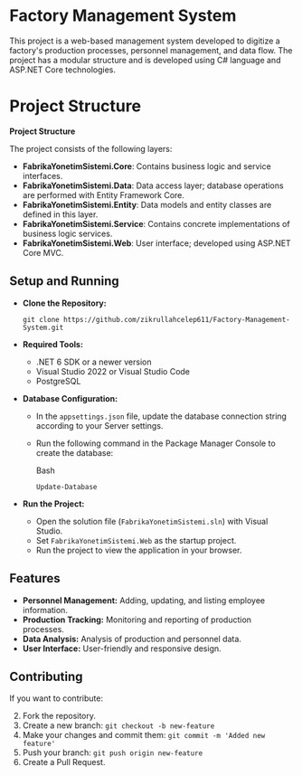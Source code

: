 # **Factory Management System**

This project is a web-based management system developed to digitize a factory's production processes, personnel management, and data flow. The project has a modular structure and is developed using C# language and ASP.NET Core technologies.


# Project Structure



**Project Structure**

The project consists of the following layers:

-   **FabrikaYonetimSistemi.Core**: Contains business logic and service interfaces.
-   **FabrikaYonetimSistemi.Data**: Data access layer; database operations are performed with Entity Framework Core.
-   **FabrikaYonetimSistemi.Entity**: Data models and entity classes are defined in this layer.
-   **FabrikaYonetimSistemi.Service**: Contains concrete implementations of business logic services.
-   **FabrikaYonetimSistemi.Web**: User interface; developed using ASP.NET Core MVC.

## Setup and Running

-   **Clone the Repository:**
    

    
    ```
    git clone https://github.com/zikrullahcelep611/Factory-Management-System.git
    
    ```
    
-   **Required Tools:**
    -   .NET 6 SDK or a newer version
    -   Visual Studio 2022 or Visual Studio Code
    -   PostgreSQL 
-   **Database Configuration:**
    -   In the `appsettings.json` file, update the database connection string according to your Server settings.
    -   Run the following command in the Package Manager Console to create the database:
        
        Bash
        
        ```
        Update-Database
        
        ```
        
-   **Run the Project:**
    -   Open the solution file (`FabrikaYonetimSistemi.sln`) with Visual Studio.
    -   Set `FabrikaYonetimSistemi.Web` as the startup project.
    -   Run the project to view the application in your browser.

## Features

-   **Personnel Management:** Adding, updating, and listing employee information.
-   **Production Tracking:** Monitoring and reporting of production processes.
-   **Data Analysis:** Analysis of production and personnel data.
-   **User Interface:** User-friendly and responsive design.


## Contributing

If you want to contribute:

2.  Fork the repository.
4.  Create a new branch: `git checkout -b new-feature`
6.  Make your changes and commit them: `git commit -m 'Added new feature'`
7.  Push your branch: `git push origin new-feature`
8.  Create a Pull Request.


```
